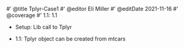 #' @title Tplyr-Case1
#' @editor Eli Miller
#' @editDate 2021-11-16
#' @coverage
#' 1.1: 1.1


+ Setup: Lib call to Tplyr

+ 1.1: Tplyr object can be created from mtcars
